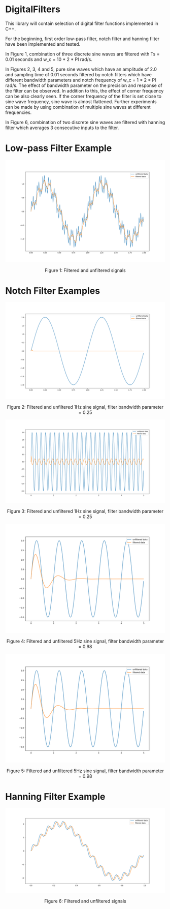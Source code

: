 # DigitalFilters
This library will contain selection of digital filter functions implemented in C++.
 
For the beginning, first order low-pass filter, notch filter and hanning filter have been implemented and tested.

In Figure 1, combination of three discrete sine waves are filtered with Ts = 0.01 seconds and w_c = 10 * 2 * PI rad/s.

In Figures 2, 3, 4 and 5, pure sine waves which have an amplitude of 2.0 and sampling time of 0.01 seconds filtered by notch filters which have different bandwidth parameters and notch frequency of w_c = 1 * 2 * PI rad/s. The effect of bandwidth parameter on the precision and response of the filter can be observed. In addition to this, the effect of corner frequency can be also clearly seen. If the corner frequency of the filter is set close to sine wave frequency, sine wave is almost flattened. Further experiments can be made by using combination of multiple sine waves at different frequencies.

In Figure 6, combination of two discrete sine waves are filtered with hanning filter which averages 3 consecutive inputs to the filter.

# Low-pass Filter Example
![Example](/LowPassFilter/example.png)
<p align="center">Figure 1: Filtered and unfiltered signals</p>

# Notch Filter Examples
![Example](/NotchFilter/example_1hz_0p25.png)
<p align="center">Figure 2: Filtered and unfiltered 1Hz sine signal, filter bandwidth parameter = 0.25 </p>

![Example](/NotchFilter/example_5hz_0p25.png)
<p align="center">Figure 3: Filtered and unfiltered 1Hz sine signal, filter bandwidth parameter = 0.25 </p>

![Example](/NotchFilter/example_1hz_0p98.png)
<p align="center">Figure 4: Filtered and unfiltered 5Hz sine signal, filter bandwidth parameter = 0.98 </p>

![Example](/NotchFilter/example_1hz_0p98.png)
<p align="center">Figure 5: Filtered and unfiltered 5Hz sine signal, filter bandwidth parameter = 0.98 </p>

# Hanning Filter Example
![Example](/HanningFilter/example.png)
<p align="center">Figure 6: Filtered and unfiltered signals</p>
